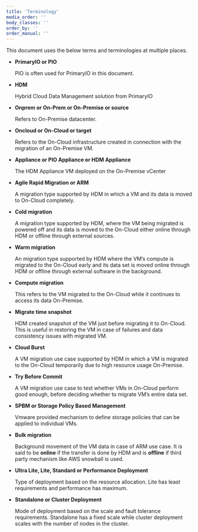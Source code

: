 ```yaml
---
title: 'Terminology'
media_order: ''
body_classes: ''
order_by: ''
order_manual: ''
---
```


This document uses the below terms and terminologies at multiple places.



*   **PrimaryIO or PIO** 

    PIO is often used for PrimaryIO in this document.

*   **HDM**

    Hybrid Cloud Data Management solution from PrimaryIO

*   **Onprem or On-Prem  or On-Premise or source**

    Refers to On-Premise datacenter.

*   **Oncloud or On-Cloud or target**

    Refers to the On-Cloud infrastructure created in connection with the migration of an On-Premise VM.

*   **Appliance or PIO Appliance or HDM Appliance**

    The HDM Appliance VM deployed on the On-Premise vCenter

*   **Agile Rapid Migration or ARM**

    A migration type supported by HDM in which a VM and its data is moved to On-Cloud completely.

*   **Cold migration**

    A migration type supported by HDM, where the VM being migrated is powered off and its data is moved to the On-Cloud either online through HDM or offline through external sources.

*   **Warm migration**

    An migration type supported by HDM where the VM’s compute is migrated to the On-Cloud early and its data set is moved online through HDM or offline through external software in the background.

*   **Compute migration**

    This refers to the VM migrated to the On-Cloud while it continues to access its data On-Premise.

*   **Migrate time snapshot**

    HDM created snapshot of the VM just before migrating it to On-Cloud. This is useful in restoring the VM in case of failures and data consistency issues with migrated VM.

*   **Cloud Burst**

    A VM migration use case supported by HDM in which a VM is migrated to the On-Cloud temporarily due to high resource usage On-Premise.

*   **Try Before Commit**

    A VM migration use case to test whether VMs in On-Cloud perform good enough, before deciding whether to migrate VM’s entire data set. 

*   **SPBM or Storage Policy Based Management**

    Vmware provided mechanism to define storage policies that can be applied to individual VMs.

*   **Bulk migration**

    Background movement of the VM data in case of ARM use case. It is said to be **online** if the transfer is done by HDM and is **offline** if third party mechanism like AWS snowball is used.

*   **Ultra Lite, Lite, Standard or Performance Deployment**

    Type of deployment based on the resource allocation. Lite has least requirements and performance has maximum. 

*   <a name="elem100">**Standalone or Cluster Deployment**</a>

    Mode of deployment based on the scale and fault tolerance requirements. Standalone has a fixed scale while cluster deployment scales with the number of nodes in the cluster.

